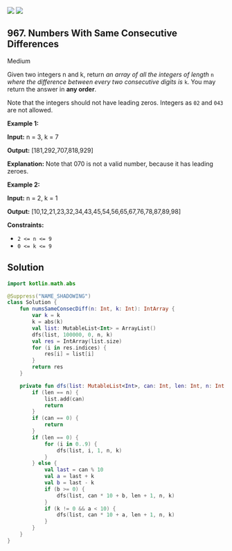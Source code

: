 [![](https://img.shields.io/github/stars/javadev/LeetCode-in-Kotlin?label=Stars&style=flat-square)](https://github.com/javadev/LeetCode-in-Kotlin)
[![](https://img.shields.io/github/forks/javadev/LeetCode-in-Kotlin?label=Fork%20me%20on%20GitHub%20&style=flat-square)](https://github.com/javadev/LeetCode-in-Kotlin/fork)

## 967\. Numbers With Same Consecutive Differences

Medium

Given two integers n and k, return _an array of all the integers of length_ `n` _where the difference between every two consecutive digits is_ `k`. You may return the answer in **any order**.

Note that the integers should not have leading zeros. Integers as `02` and `043` are not allowed.

**Example 1:**

**Input:** n = 3, k = 7

**Output:** [181,292,707,818,929]

**Explanation:** Note that 070 is not a valid number, because it has leading zeroes.

**Example 2:**

**Input:** n = 2, k = 1

**Output:** [10,12,21,23,32,34,43,45,54,56,65,67,76,78,87,89,98]

**Constraints:**

*   `2 <= n <= 9`
*   `0 <= k <= 9`

## Solution

```kotlin
import kotlin.math.abs

@Suppress("NAME_SHADOWING")
class Solution {
    fun numsSameConsecDiff(n: Int, k: Int): IntArray {
        var k = k
        k = abs(k)
        val list: MutableList<Int> = ArrayList()
        dfs(list, 100000, 0, n, k)
        val res = IntArray(list.size)
        for (i in res.indices) {
            res[i] = list[i]
        }
        return res
    }

    private fun dfs(list: MutableList<Int>, can: Int, len: Int, n: Int, k: Int) {
        if (len == n) {
            list.add(can)
            return
        }
        if (can == 0) {
            return
        }
        if (len == 0) {
            for (i in 0..9) {
                dfs(list, i, 1, n, k)
            }
        } else {
            val last = can % 10
            val a = last + k
            val b = last - k
            if (b >= 0) {
                dfs(list, can * 10 + b, len + 1, n, k)
            }
            if (k != 0 && a < 10) {
                dfs(list, can * 10 + a, len + 1, n, k)
            }
        }
    }
}
```
